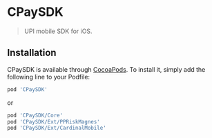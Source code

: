 # CPaySDK
> UPI mobile SDK for iOS.


## Installation

CPaySDK is available through [CocoaPods](https://cocoapods.org). To install
it, simply add the following line to your Podfile:


```ruby
pod 'CPaySDK'
```

or


```ruby
pod 'CPaySDK/Core'
pod 'CPaySDK/Ext/PPRiskMagnes'
pod 'CPaySDK/Ext/CardinalMobile'
```
